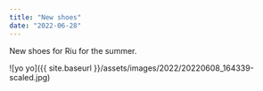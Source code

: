 ```yaml
---
title: "New shoes"
date: "2022-06-28"
---
```


New shoes for Riu for the summer.

![yo yo]({{ site.baseurl }}/assets/images/2022/20220608_164339-scaled.jpg)
